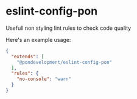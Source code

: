 # eslint-config-pon
Usefull non styling lint rules to check code quality

Here's an example usage:

```json
{
  "extends": [
    "@pondevelopment/eslint-config-pon"
  ],
  "rules": {
    "no-console": "warn"
  }
}
```

